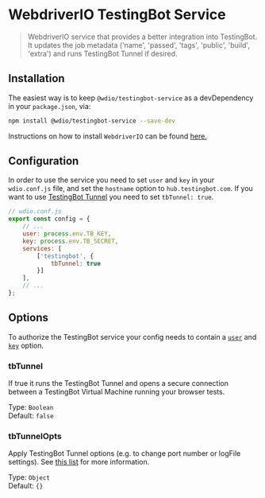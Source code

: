 WebdriverIO TestingBot Service
==============================

> WebdriverIO service that provides a better integration into TestingBot. It updates the job metadata ('name', 'passed', 'tags', 'public', 'build', 'extra') and runs TestingBot Tunnel if desired.

## Installation

The easiest way is to keep `@wdio/testingbot-service` as a devDependency in your `package.json`, via:

```sh
npm install @wdio/testingbot-service --save-dev
```

Instructions on how to install `WebdriverIO` can be found [here.](https://webdriver.io/docs/gettingstarted)

## Configuration

In order to use the service you need to set `user` and `key` in your `wdio.conf.js` file, and set the `hostname` option to `hub.testingbot.com`. If you want to use [TestingBot Tunnel](https://testingbot.com/support/other/tunnel)
you need to set `tbTunnel: true`.

```js
// wdio.conf.js
export const config = {
    // ...
    user: process.env.TB_KEY,
    key: process.env.TB_SECRET,
    services: [
        ['testingbot', {
            tbTunnel: true
        }]
    ],
    // ...
};
```

## Options

To authorize the TestingBot service your config needs to contain a [`user`](https://webdriver.io/docs/options#user) and [`key`](https://webdriver.io/docs/options#key) option.

### tbTunnel
If true it runs the TestingBot Tunnel and opens a secure connection between a TestingBot Virtual Machine running your browser tests.

Type: `Boolean`<br />
Default: `false`

### tbTunnelOpts
Apply TestingBot Tunnel options (e.g. to change port number or logFile settings). See [this list](https://github.com/testingbot/testingbot-tunnel-launcher) for more information.

Type: `Object`<br />
Default: `{}`
